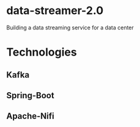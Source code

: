 # data-streamer-2.0
Building a data streaming service for a data center

# Technologies
## Kafka
## Spring-Boot
## Apache-Nifi

